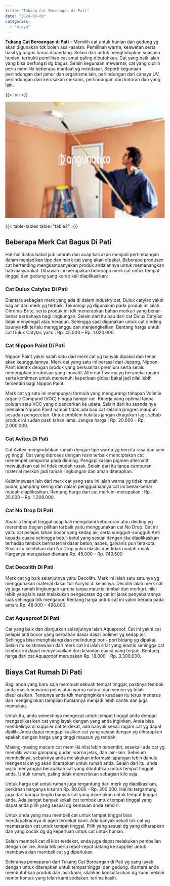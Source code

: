```yaml
---
title: "Tukang Cat Boroangan di Pati"
date: "2024-09-06"
categories: 
  - "biaya"
---
```


**Tukang Cat Boroangan di Pati** – Memilih cat untuk hunian dan gedung yg akan digunakan tdk boleh asal-asalan. Pemilihan warna, keawetan serta hasil yg bagus harus dipandang. Selain dari untuk menghidupkan suasana hunian, terbukti pemilihan cat amat paling dibutuhkan. Cat yang baik ialah yang bisa berfungsi dg bagus. Selain kegunaan mewarnai, cat yang dipilih perlu memiliki beberapa manfaat yg mendasar. Seperti kegunaan perlindungan dari jamur dan organisme lain, perlindungan dari cahaya UV, perlindungan dari kerusakan mekanis, perlindungan dari kotoran dan yang lain.

{{< toc >}}

![Tukang Cat Boroangan di Pati](/images/jasa-cat-murah08.png)

{{< table-tables table="table2" >}}

## Beberapa Merk Cat Bagus Di Pati

Hal-hal diatas bakal jadi lumrah dan acap kali akan menjadi pertimbangan dalam menjadikan tipe dan merk cat yang akan dipakai. Beberapa produsen cat bertanding mengkampanyekan produk andalannya untuk memenangkan hati masyarakat. Dibawah ini merupakan beberapa merk cat untuk tempat tinggal dan gedung yang kerap kali diaplikasikan:

### Cat Dulux Catylac Di Pati

Diantara sebagian merk yang ada di dalam industry cat, Dulux catylax yakni bagian dari merk yg terbaik. Teknologi yg digunakan pada produk ini ialah Chroma-Brite, serta produk ini tdk menerapkan bahan merkuri yang benar-benar berbahaya bagi lingkungan. Selain dari itu bau dari cat Dulux Catylac tidak menyengat atau beracun. Sehingga saat digunakan untuk cat dinding baunya tdk terlalu mengganggu dan menjengkelkan. Bentang harga untuk cat Dulux Catylac yaitu : Rp. 45.000 – Rp. 1.020.000.

### Cat Nippon Paint Di Pati

Nippon Paint yakni salah satu dari merk cat yg banyak dipakai dan tenar akan keunggulannya. Merk cat yang satu ini berasal dari Jepang, Nippon Paint identik dengan produk yang berkualitas premium serta selalu menerapkan terobosan yang inovatif. Alternatif warna yg beraneka ragam serta komitmen untuk memenuhi keperluan global bakal jadi nilai lebih tersendiri bagi Nippon Paint.

Merk cat yg satu ini mempunyai formula yang mengurangi tahapan Volatile organic Compund (VOC) hingga hampir nol. Kinerja yang optimal tanpa polutan atau VOC yang dipancarkan ke udara. Selain dari itu seandainya memakai Nippon Paint hampir tidak ada bau cat selama progres maupun sesudah pengecetan. Untuk problem kulaitas jangan diragukan lagi, sebab produk ini sudah pasti tahan lama. Jangka harga : Rp. 20.000 – Rp. 2.000.000.

### Cat Avitex Di Pati

Cat Avitex mengindahkan rumah dengan tipe warna yg bercita rasa dan seni yg tinggi. Cat yang diproses dengan resin terbaik menciptakan cat menempel sempurna pada dinding. Pengaplikasian pigmen alternatif mewujudkan cat ini tidak mudah rusak. Selain dari itu tanpa campuran material merkuri jadi ramah lingkungan dan aman diterapkan.

Keistimewaan lain dari merk cat yang satu ini ialah warna yg tidak mudah pudar, gampang kering dan dalam pengguanaanya cat ini benar-benar mudah diaplikasikan. Rentang harga dari cat merk ini merupakan : Rp. 25.000 – Rp. 1.206.000.

### Cat No Drop Di Pati

Apabila tempat tinggal acap kali mengalami kebocoran atau dinding yg merembes bagian pilihan terbaik yaitu menggunakan cat No Drop. Cat ini yaitu cat pelapis tahan bocor yang kedap air, serta sungguh-sungguh Anti kepada cuaca sehingga betul-betul yang sesuai dengan jika diaplikasikan terhadap tembok bermaterial dasar beton, asbes, galvanis pun terakota. Sealin itu kelebihan dari No Drop yakni elastis dan tidak mudah rusak. Harganya merupakan diantara Rp. 45.000 – Rp. 749.500

### Cat Decolith Di Pati

Merk cat yg baik selanjutnya yaitu Decolith. Merk ini ialah satu satunya yg menggunakan material dasar full Acrylic di kelasnya. Decolih ialah merk cat yg juga ramah lingkungan karena tanpa material timbal dan merkuri. nilai lebih yang lain saat melakukan pengecatan dg cat ini jarak penyebarannya luas sehingga tdk mengapur. Rentang harga untuk cat ini yakni berada pada antara Rp. 48.000 – 496.000.

### Cat Aquaproof Di Pati

Cat yang baik dan dianjurkan selanjutnya ialah Aquaproof. Cat ini yakni cat pelapis anti bocor yang berbahan dasar dasar polimer yg kedap air. Sehingga bisa menghalangi dan melindungi pori- pori bidang yg dipakai. Selain itu keistimewaan dari merk cat ini ialah sifat yang elastis sehingga cat tembok ini dapat menyesuaikan dari keaadan cuaca yang terjadi. Bentang harga dari cat Aquaproof merupakan Rp. 18.000 – Rp. 3.300.000.

## Biaya Cat Rumah Di Pati

Bagi anda yang baru saja membuat sebuah tempat tinggal, pastinya tembok anda masih bewarna polos atau warna natural dari semen yg telah diaplikasikan. Tentunya anda tdk menginginkan keadaan itu terus menerus dan menginginkan tampilan huniannya menjadi lebih cantik dan juga memukau.

Untuk itu, anda semestinya mengecat untuk tempat tinggal anda dengan mengaplikasikan cat yang layak dengan yang anda inginkan. Anda bisa membelinya di supplier cat terdekat, ada banyak sekali ragam cat yg dapat dipilih. Anda dapat mengaplikasikan cat yang sesuai dengan yg diharapkan apakah dengan harga yang tinggi maupun yg rendah.

Masing-masing macam cat memiliki nilai lebih tersendiri, sesekali ada cat yg memiliki warna gampang pudar, warna jelas, dan lain-lain. Sebelum membelinya, sebaiknya anda melakukan informasi lapangan lebih dahulu mengenai cat yg akan diterapkan untuk rumah anda. Selain dari itu, anda wajib menyangka berapakah cat yang dibutuhkan untuk tempat tinggal anda. Untuk rumah, paling tidak memerlukan sebagian kilo saja.

Untuk harga cat untuk rumah juga tergantung dari merk yg diaplikasikan, perkiraan harganya kisaran Rp. 80.000 – Rp. 300.000. Hal itu tergantung juga dari barapa begitu banyak cat yang diperlukan untuk tempat tinggal anda. Ada sangat banyak sekali cat tembok untuk tempat tinggal yang dapat anda pilih yang sesuai dg kemauan anda sendiri.

Untuk anda yang mau membeli cat untuk tempat tinggal bisa mendapatkannya di agen terdekat kami. Ada banyak sekali tok cat yg memasarkan cat untuk tempat tinggal. Pilih yang sesuai dg yang diharapkan dan yang cocok dg dg keperluan untuk cat untuk hunian.

Selain membeli cat di kios terdekat, anda juga dapat melakukan pembelian dengan online. Anda tdk perlu repot-repot datang ke supplier untuk membawa dan membeli cat yg diperlukan.

Sekiranya pemaparan dari Tukang Cat Boroangan di Pati yg yang layak dengan untuk diterapkan untuk tempat tinggal dan gedung. diantara anda membutuhkan produk dan jasa kami, silahkan konsultasikan dg kami melalui nomor kontak yang telah kami sediakan. terima kasih.
